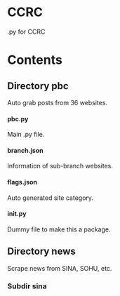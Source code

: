 # CCRC
.py for CCRC

# Contents
## Directory pbc
Auto grab posts from 36 websites.
#### pbc.py
Main .py file.
#### branch.json
Information of sub-branch websites.
#### flags.json
Auto generated site category.
#### __init__.py
Dummy file to make this a package.
## Directory news
Scrape news from SINA, SOHU, etc.
### Subdir sina
